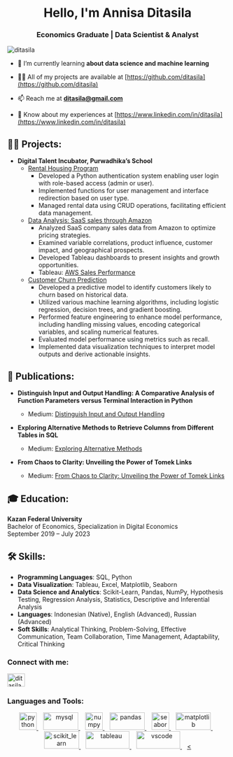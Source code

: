 <h1 align="center">Hello, I'm Annisa Ditasila</h1>
<h3 align="center">Economics Graduate | Data Scientist & Analyst</h3>
<!-- <img align="right" alt="Coding" width="400" src="https://cdn.dribbble.com/users/2514124/screenshots/5439070/media/01d3300ea655f716d67efa6665113005.gif"> -->

<p align="left"> <img src="https://komarev.com/ghpvc/?username=ditasila&label=Profile%20views&color=0e75b6&style=flat" alt="ditasila" /> </p>

<!-- <p align="left"> <a href="https://twitter.com/ditasila_" target="blank"><img src="https://img.shields.io/twitter/follow/ditasila_?logo=twitter&style=for-the-badge" alt="ditasila_" /></a> </p> -->

- 🌱 I’m currently learning **about data science and machine learning**

- 👨‍💻 All of my projects are available at [https://github.com/ditasila](https://github.com/ditasila)

<!-- - 💬 Ask me about **Data Training, Data Modelling, Data Visualization, Python Programming, and Databases** -->

- 📫 Reach me at **ditasila@gmail.com**

- 📄 Know about my experiences at [https://www.linkedin.com/in/ditasila](https://www.linkedin.com/in/ditasila)

<!-- - ⚡ About me **eager to learn new things, detail-oriented, and responsible** -->

<h2>👨‍💻 Projects:</h2>

- <b>Digital Talent Incubator, Purwadhika’s School</b>
  - [Rental Housing Program](https://github.com/ditasila/Purwadhika-DTIDS.git)
    - Developed a Python authentication system enabling user login with role-based access (admin or user).
    - Implemented functions for user management and interface redirection based on user type.
    - Managed rental data using CRUD operations, facilitating efficient data management.
  - [Data Analysis: SaaS sales through Amazon](https://github.com/ditasila/Capstone_2.git)
    - Analyzed SaaS company sales data from Amazon to optimize pricing strategies.
    - Examined variable correlations, product influence, customer impact, and geographical prospects.
    - Developed Tableau dashboards to present insights and growth opportunities.
    - Tableau: [AWS Sales Performance](https://public.tableau.com/views/CAPSTONE2_17176528829280/saas-dashboard?:language=en-US&:sid=&:display_count=n&:origin=viz_share_link)
  - [Customer Churn Prediction](https://github.com/ditasila/Capstone_3.git)
    - Developed a predictive model to identify customers likely to churn based on historical data.
    - Utilized various machine learning algorithms, including logistic regression, decision trees, and gradient boosting.
    - Performed feature engineering to enhance model performance, including handling missing values, encoding categorical variables, and scaling numerical features.
    - Evaluated model performance using metrics such as recall.
    - Implemented data visualization techniques to interpret model outputs and derive actionable insights.

<h2>📜 Publications:</h2>

- **Distinguish Input and Output Handling: A Comparative Analysis of Function Parameters versus Terminal Interaction in Python**

  - Medium: [Distinguish Input and Output Handling](https://medium.com/@ditasila/distinguish-input-and-output-handling-a-comparative-analysis-of-function-parameters-versus-8dfd6a3c61e6)
  
- **Exploring Alternative Methods to Retrieve Columns from Different Tables in SQL**

  - Medium: [Exploring Alternative Methods](https://medium.com/@ditasila/exploring-alternative-methods-to-retrieve-columns-from-different-tables-in-sql-f43db5d56fd2)

- **From Chaos to Clarity: Unveiling the Power of Tomek Links**

  - Medium: [From Chaos to Clarity: Unveiling the Power of Tomek Links](https://medium.com/@ditasila/from-chaos-to-clarity-unveiling-the-power-of-tomek-links-03667f5b75fa)
  
<h2>🎓 Education:</h2>

**Kazan Federal University**  
Bachelor of Economics, Specialization in Digital Economics  
September 2019 – July 2023 

<h2>🛠 Skills:</h2>

- **Programming Languages**: SQL, Python
- **Data Visualization**: Tableau, Excel, Matplotlib, Seaborn
- **Data Science and Analytics**: Scikit-Learn, Pandas, NumPy, Hypothesis Testing, Regression Analysis, Statistics, Descriptive and Inferential Analysis
- **Languages**: Indonesian (Native), English (Advanced), Russian (Advanced)
- **Soft Skills**: Analytical Thinking, Problem-Solving, Effective Communication, Team Collaboration, Time Management, Adaptability, Critical Thinking

<h3 align="left">Connect with me:</h3>
<p align="left">
<!-- <a href="https://twitter.com/ditasila_" target="blank"><img align="center" src="https://raw.githubusercontent.com/rahuldkjain/github-profile-readme-generator/master/src/images/icons/Social/twitter.svg" alt="ditasila_" height="30" width="40" /></a> -->
<a href="https://linkedin.com/in/ditasila" target="blank"><img align="center" src="https://raw.githubusercontent.com/rahuldkjain/github-profile-readme-generator/master/src/images/icons/Social/linked-in-alt.svg" alt="ditasila" height="30" width="40" /></a>
<!-- <a href="https://fb.com/ditasila" target="blank"><img align="center" src="https://raw.githubusercontent.com/rahuldkjain/github-profile-readme-generator/master/src/images/icons/Social/facebook.svg" alt="ditasila" height="30" width="40" /></a>
<a href="https://instagram.com/ditasila" target="blank"><img align="center" src="https://raw.githubusercontent.com/rahuldkjain/github-profile-readme-generator/master/src/images/icons/Social/instagram.svg" alt="ditasila" height="30" width="40" /></a> -->
</p>

<h3 align="left">Languages and Tools:</h3>
<p align="center"> 
  <a href="https://www.python.org" target="_blank" rel="noreferrer">
    <img src="https://www.vectorlogo.zone/logos/python/python-icon.svg" alt="python" width="40" height="40"/>
  </a>&nbsp;&nbsp;
  <a href="https://www.mysql.com/" target="_blank" rel="noreferrer">
    <img src="https://www.vectorlogo.zone/logos/mysql/mysql-official.svg" alt="mysql" width="80" height="40"/>
  </a>&nbsp;&nbsp;
  <a href="https://numpy.org/" target="_blank" rel="noreferrer">
    <img src="https://www.vectorlogo.zone/logos/numpy/numpy-icon.svg" alt="numpy" width="40" height="40"/>
  </a>&nbsp;&nbsp;
  <a href="https://pandas.pydata.org/" target="_blank" rel="noreferrer">
    <img src="https://github.com/gilbarbara/logos/blob/main/logos/pandas.svg" alt="pandas" width="80" height="40"/>
  </a>&nbsp;&nbsp;
  <a href="https://seaborn.pydata.org/" target="_blank" rel="noreferrer">
    <img src="https://seaborn.pydata.org/_images/logo-mark-lightbg.svg" alt="seaborn" width="40" height="40"/>
  </a>&nbsp;&nbsp;
  <a href="https://matplotlib.org/" target="_blank" rel="noreferrer">
    <img src="https://github.com/gilbarbara/logos/blob/main/logos/matplotlib.svg" alt="matplotlib" width="80" height="40"/>
  </a>&nbsp;&nbsp;
  <a href="https://scikit-learn.org/" target="_blank" rel="noreferrer">
    <img src="https://upload.wikimedia.org/wikipedia/commons/0/05/Scikit_learn_logo_small.svg" alt="scikit_learn" width="80" height="40"/>
  </a>&nbsp;&nbsp;
  <a href="https://www.tableau.com/" target="_blank" rel="noreferrer">
    <img src="https://github.com/detain/svg-logos/blob/master/svg/t/tableau-logo-1.svg" alt="tableau" width="100" height="40"/>
  </a>&nbsp;&nbsp;
  <a href="https://code.visualstudio.com/" target="_blank" rel="noreferrer">
    <img src="https://www.vectorlogo.zone/logos/visualstudio_code/visualstudio_code-ar21.svg" alt="vscode" width="100" height="40"/>
  </a>&nbsp;&nbsp;
  <a href="https://jupyter.org/" target="_blank" rel="noreferrer">
    <
